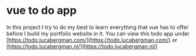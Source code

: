 # vue to do app

In this project I try to do my best to learn everything that vue has to offer before I build my portfolio website in it. You can view this todo app under [https://todo.lucabergman.com/](https://todo.lucabergman.com/) or [https://todo.lucabergman.nl/](https://todo.lucabergman.nl/)
